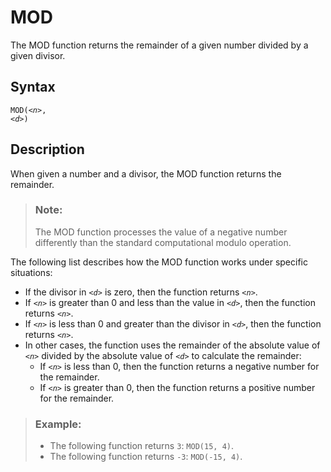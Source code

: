 <!-- loio0700b301f0d44fa59f18961e9bef5321 -->

# MOD

The MOD function returns the remainder of a given number divided by a given divisor.



<a name="loio0700b301f0d44fa59f18961e9bef5321__section_jtl_zmd_t4b"/>

## Syntax

<code>MOD(<i class="varname">&lt;n&gt;</i>, <i class="varname">&lt;d&gt;</i>)</code> 



<a name="loio0700b301f0d44fa59f18961e9bef5321__section_ktl_zmd_t4b"/>

## Description

When given a number and a divisor, the MOD function returns the remainder.

> ### Note:  
> The MOD function processes the value of a negative number differently than the standard computational modulo operation.

The following list describes how the MOD function works under specific situations:

-   If the divisor in <code><i class="varname">&lt;d&gt;</i></code> is zero, then the function returns <code><i class="varname">&lt;n&gt;</i></code>.
-   If <code><i class="varname">&lt;n&gt;</i></code> is greater than 0 and less than the value in <code><i class="varname">&lt;d&gt;</i></code>, then the function returns <code><i class="varname">&lt;n&gt;</i></code>.
-   If <code><i class="varname">&lt;n&gt;</i></code> is less than 0 and greater than the divisor in <code><i class="varname">&lt;d&gt;</i></code>, then the function returns <code><i class="varname">&lt;n&gt;</i></code>.
-   In other cases, the function uses the remainder of the absolute value of <code><i class="varname">&lt;n&gt;</i></code> divided by the absolute value of <code><i class="varname">&lt;d&gt;</i></code> to calculate the remainder:
    -   If <code><i class="varname">&lt;n&gt;</i></code> is less than 0, then the function returns a negative number for the remainder.
    -   If <code><i class="varname">&lt;n&gt;</i></code> is greater than 0, then the function returns a positive number for the remainder.




> ### Example:  
> -   The following function returns `3`: `MOD(15, 4)`.
> -   The following function returns `-3`: `MOD(-15, 4)`.

